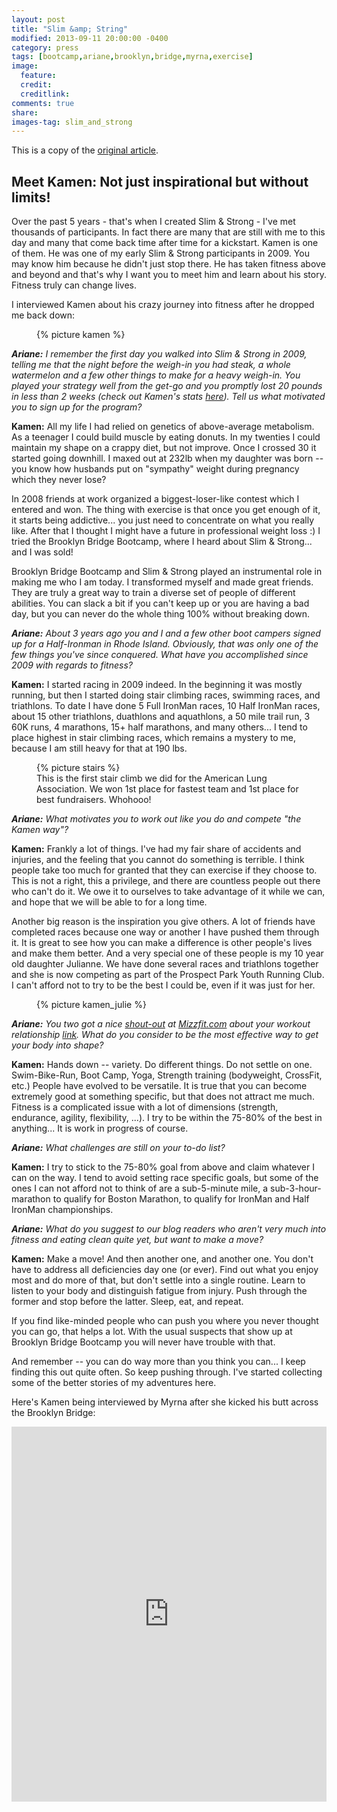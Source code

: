 ```yaml
---
layout: post
title: "Slim &amp; String"
modified: 2013-09-11 20:00:00 -0400
category: press
tags: [bootcamp,ariane,brooklyn,bridge,myrna,exercise]
image:
  feature: 
  credit: 
  creditlink: 
comments: true
share: 
images-tag: slim_and_strong
---
```


This is a copy of the [original article](http://slimandstrongin2009.blogspot.com/2013/09/meet-kamen-not-just-inspirational-but.html).

## Meet Kamen: Not just inspirational but without limits! 

Over the past 5 years - that's when I created Slim & Strong - I've met thousands of participants. In fact there are many that are still with me to this day and many that come back time after time for a kickstart. Kamen is one of them. He was one of my early Slim & Strong participants in 2009. You may know him because he didn't just stop there. He has taken fitness above and beyond and that's why I want you to meet him and learn about his story. Fitness truly can change lives. 

I interviewed Kamen about his crazy journey into fitness after he dropped me back down: 

<figure>
  {% picture kamen %}
</figure>

_**Ariane:** I remember the first day you walked into Slim & Strong in 2009, telling me that the night before the weigh-in you had steak, a whole watermelon and a few other things to make for a heavy weigh-in. You played your strategy well from the get-go and you promptly lost 20 pounds in less than 2 weeks (check out Kamen's stats [here](http://slimandstrongin2009.blogspot.com/2009/08/and-winner-of-2-week-intensive-is.html)). Tell us what motivated you to sign up for the program?_

**Kamen:** All my life I had relied on genetics of above-average metabolism. As a teenager I could build muscle by eating donuts. In my twenties I could maintain my shape on a crappy diet, but not improve. Once I crossed 30 it started going downhill. I maxed out at 232lb when my daughter was born -- you know how husbands put on "sympathy" weight during pregnancy which they never lose?

In 2008 friends at work organized a biggest-loser-like contest which I entered and won. The thing with exercise is that once you get enough of it, it starts being addictive... you just need to concentrate on what you really like. After that I thought I might have a future in professional weight loss :) I tried the Brooklyn Bridge Bootcamp, where I heard about Slim & Strong... and I was sold!

Brooklyn Bridge Bootcamp and Slim & Strong played an instrumental role in making me who I am today. I transformed myself and made great friends. They are truly a great way to train a diverse set of people of different abilities. You can slack a bit if you can't keep up or you are having a bad day, but you can never do the whole thing 100% without breaking down.

_**Ariane:** About 3 years ago you and I and a few other boot campers signed up for a Half-Ironman in Rhode Island. Obviously, that was only one of the few things you've since conquered. What have you accomplished since 2009 with regards to fitness?_

**Kamen:** I started racing in 2009 indeed. In the beginning it was mostly running, but then I started doing stair climbing races, swimming races, and triathlons. To date I have done 5 Full IronMan races, 10 Half IronMan races, about 15 other triathlons, duathlons and aquathlons, a 50 mile trail run, 3 60K runs, 4 marathons, 15+ half marathons, and many others... I tend to place highest in stair climbing races, which remains a mystery to me, because I am still heavy for that at 190 lbs.

<figure>
  {% picture stairs %}
  <figcaption>This is the first stair climb we did for the American Lung Association. We won 1st place for fastest team and 1st place for best fundraisers. Whohooo!</figcaption>
</figure>

_**Ariane:** What motivates you to work out like you do and compete "the Kamen way"?_

**Kamen:** Frankly a lot of things. I've had my fair share of accidents and injuries, and the feeling that you cannot do something is terrible. I think people take too much for granted that they can exercise if they choose to. This is not a right, this a privilege, and there are countless people out there who can't do it. We owe it to ourselves to take advantage of it while we can, and hope that we will be able to for a long time.

Another big reason is the inspiration you give others. A lot of friends have completed races because one way or another I have pushed them through it. It is great to see how you can make a difference is other people's lives and make them better. And a very special one of these people is my 10 year old daughter Julianne. We have done several races and triathlons together and she is now competing as part of the Prospect Park Youth Running Club. I can't afford not to try to be the best I could be, even if it was just for her.

<figure>
  {% picture kamen_julie %}
</figure>

_**Ariane:** You two got a nice [shout-out](/press/2013/07/19/daddys-little-fitness-girl/) at [Mizzfit.com](http://mizzfit.com) about your workout relationship [link](here). What do you consider to be the most effective way to get your body into shape?_

**Kamen:** Hands down -- variety. Do different things. Do not settle on one. Swim-Bike-Run, Boot Camp, Yoga, Strength training (bodyweight, CrossFit, etc.) People have evolved to be versatile. It is true that you can become extremely good at something specific, but that does not attract me much. Fitness is a complicated issue with a lot of dimensions (strength, endurance, agility, flexibility, ...). I try to be within the 75-80% of the best in anything... It is work in progress of course.

_**Ariane:** What challenges are still on your to-do list?_

**Kamen:** I try to stick to the 75-80% goal from above and claim whatever I can on the way. I tend to avoid setting race specific goals, but some of the ones I can not afford not to think of are a sub-5-minute mile, a sub-3-hour-marathon to qualify for Boston Marathon, to qualify for IronMan and Half IronMan championships.

_**Ariane:** What do you suggest to our blog readers who aren't very much into fitness and eating clean quite yet, but want to make a move?_

**Kamen:** Make a move! And then another one, and another one. You don't have to address all deficiencies day one (or ever). Find out what you enjoy most and do more of that, but don't settle into a single routine. Learn to listen to your body and distinguish fatigue from injury. Push through the former and stop before the latter. Sleep, eat, and repeat.

If you find like-minded people who can push you where you never thought you can go, that helps a lot. With the usual suspects that show up at Brooklyn Bridge Bootcamp you will never have trouble with that.

And remember -- you can do way more than you think you can... I keep finding this out quite often. So keep pushing through. I've started collecting some of the better stories of my adventures here.

Here's Kamen being interviewed by Myrna after she kicked his butt across the Brooklyn Bridge: 

<iframe src="https://www.facebook.com/video/embed?video_id=10201205989448327" width="100%" height="600" frameborder="0"></iframe>
